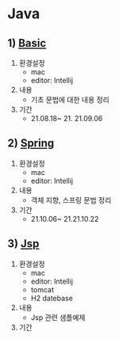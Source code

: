 # Java
## 1) [Basic](./basic/)
1. 환경설정
    - mac
    - editor: Intellij 
2. 내용
   - 기초 문법에 대한 내용 정리
3. 기간
   - 21.08.18~ 21. 21.09.06

## 2) [Spring](./spring/)
1. 환경설정
    - mac
    - editor: Intellij 
2. 내용
   - 객체 지향, 스프링 문법 정리
3. 기간
   - 21.10.06~ 21.21.10.22

## 3) [Jsp](./jsp/)
1. 환경설정
    - mac
    - editor: Intellij 
    - tomcat
    - H2 datebase
2. 내용
   - Jsp 관련 샘플예제
3. 기간
